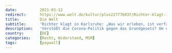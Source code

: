 ```yaml
---
date:          2021-03-12
redirect:      https://www.welt.de/kultur/plus227776037/Richter-klagt-in-Karlsruhe-Was-wir-erleben-ist-verfassungswidrig.html
title:         Die Welt
subtitle:      'Richter klagt in Karlsruhe: „Was wir erleben, ist verfassungswidrig“'
description:   'Verstößt die Corona-Politik gegen das Grundgesetz? Um das zu klären, hat der Berliner Richter Pieter Schleiter Verfassungsbeschwerde in Karlsruhe eingereicht. Ein Gespräch über den Parlamentsvorbehalt – und die dubiose Rolle der Bundeskanzlerin.'
country:       [DE]
categories:    [Recht, Widerstand, MSM]
tags:          [paywall]
---
```

